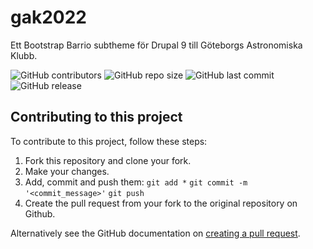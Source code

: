 # gak2022
Ett Bootstrap Barrio subtheme för Drupal 9 till Göteborgs Astronomiska Klubb.

![GitHub contributors](https://img.shields.io/github/contributors/tcstenungsund/gak2022)
![GitHub repo size](https://img.shields.io/github/repo-size/tcstenungsund/gak2022)
![GitHub last commit](https://img.shields.io/github/last-commit/tcstenungsund/gak2022)
![GitHub release](https://img.shields.io/github/v/release/tcstenungsund/gak2022)

## Contributing to this project
To contribute to this project, follow these steps:

1. Fork this repository and clone your fork.
2. Make your changes.
3. Add, commit and push them: `git add *` `git commit -m '<commit_message>'` `git push`
4. Create the pull request from your fork to the original repository on Github.

Alternatively see the GitHub documentation on [creating a pull request](https://help.github.com/en/github/collaborating-with-issues-and-pull-requests/creating-a-pull-request).
